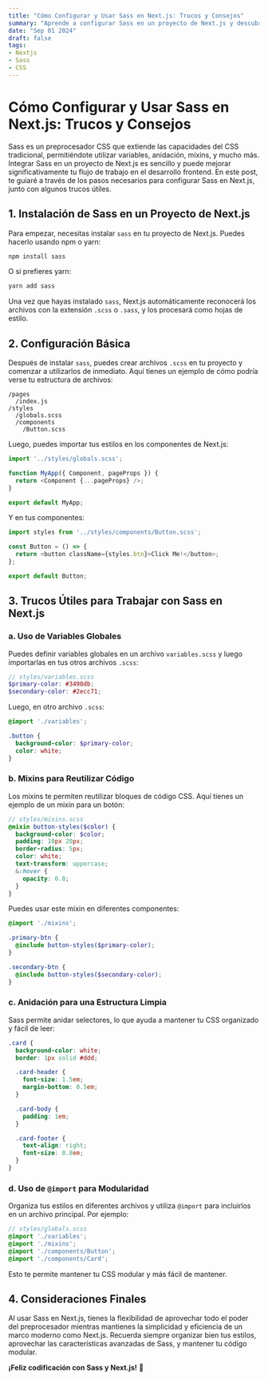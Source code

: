 ```yaml
---
title: "Cómo Configurar y Usar Sass en Next.js: Trucos y Consejos"
summary: "Aprende a configurar Sass en un proyecto de Next.js y descubre algunos trucos útiles para mejorar tu flujo de trabajo con estilos en tus aplicaciones."
date: "Sep 01 2024"
draft: false
tags:
- Nextjs
- Sass
- CSS
---
```


# Cómo Configurar y Usar Sass en Next.js: Trucos y Consejos

Sass es un preprocesador CSS que extiende las capacidades del CSS tradicional, permitiéndote utilizar variables, anidación, mixins, y mucho más. Integrar Sass en un proyecto de Next.js es sencillo y puede mejorar significativamente tu flujo de trabajo en el desarrollo frontend. En este post, te guiaré a través de los pasos necesarios para configurar Sass en Next.js, junto con algunos trucos útiles.

## **1. Instalación de Sass en un Proyecto de Next.js**

Para empezar, necesitas instalar `sass` en tu proyecto de Next.js. Puedes hacerlo usando npm o yarn:

```bash
npm install sass
```

O si prefieres yarn:

```bash
yarn add sass
```

Una vez que hayas instalado `sass`, Next.js automáticamente reconocerá los archivos con la extensión `.scss` o `.sass`, y los procesará como hojas de estilo.

## **2. Configuración Básica**

Después de instalar `sass`, puedes crear archivos `.scss` en tu proyecto y comenzar a utilizarlos de inmediato. Aquí tienes un ejemplo de cómo podría verse tu estructura de archivos:

```
/pages
  /index.js
/styles
  /globals.scss
  /components
    /Button.scss
```

Luego, puedes importar tus estilos en los componentes de Next.js:

```javascript
import '../styles/globals.scss';

function MyApp({ Component, pageProps }) {
  return <Component {...pageProps} />;
}

export default MyApp;
```

Y en tus componentes:

```javascript
import styles from '../styles/components/Button.scss';

const Button = () => {
  return <button className={styles.btn}>Click Me!</button>;
};

export default Button;
```

## **3. Trucos Útiles para Trabajar con Sass en Next.js**

### **a. Uso de Variables Globales**

Puedes definir variables globales en un archivo `variables.scss` y luego importarlas en tus otros archivos `.scss`:

```scss
// styles/variables.scss
$primary-color: #3498db;
$secondary-color: #2ecc71;
```

Luego, en otro archivo `.scss`:

```scss
@import './variables';

.button {
  background-color: $primary-color;
  color: white;
}
```

### **b. Mixins para Reutilizar Código**

Los mixins te permiten reutilizar bloques de código CSS. Aquí tienes un ejemplo de un mixin para un botón:

```scss
// styles/mixins.scss
@mixin button-styles($color) {
  background-color: $color;
  padding: 10px 20px;
  border-radius: 5px;
  color: white;
  text-transform: uppercase;
  &:hover {
    opacity: 0.8;
  }
}
```

Puedes usar este mixin en diferentes componentes:

```scss
@import './mixins';

.primary-btn {
  @include button-styles($primary-color);
}

.secondary-btn {
  @include button-styles($secondary-color);
}
```

### **c. Anidación para una Estructura Limpia**

Sass permite anidar selectores, lo que ayuda a mantener tu CSS organizado y fácil de leer:

```scss
.card {
  background-color: white;
  border: 1px solid #ddd;

  .card-header {
    font-size: 1.5em;
    margin-bottom: 0.5em;
  }

  .card-body {
    padding: 1em;
  }

  .card-footer {
    text-align: right;
    font-size: 0.8em;
  }
}
```

### **d. Uso de `@import` para Modularidad**

Organiza tus estilos en diferentes archivos y utiliza `@import` para incluirlos en un archivo principal. Por ejemplo:

```scss
// styles/globals.scss
@import './variables';
@import './mixins';
@import './components/Button';
@import './components/Card';
```

Esto te permite mantener tu CSS modular y más fácil de mantener.

## **4. Consideraciones Finales**

Al usar Sass en Next.js, tienes la flexibilidad de aprovechar todo el poder del preprocesador mientras mantienes la simplicidad y eficiencia de un marco moderno como Next.js. Recuerda siempre organizar bien tus estilos, aprovechar las características avanzadas de Sass, y mantener tu código modular.

**¡Feliz codificación con Sass y Next.js!** 🎉
```
